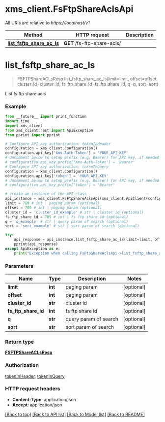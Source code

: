 # xms_client.FsFtpShareAclsApi

All URIs are relative to *https://localhost/v1*

Method | HTTP request | Description
------------- | ------------- | -------------
[**list_fsftp_share_ac_ls**](FsFtpShareAclsApi.md#list_fsftp_share_ac_ls) | **GET** /fs-ftp-share-acls/ | 


# **list_fsftp_share_ac_ls**
> FSFTPShareACLsResp list_fsftp_share_ac_ls(limit=limit, offset=offset, cluster_id=cluster_id, fs_ftp_share_id=fs_ftp_share_id, q=q, sort=sort)



List fs ftp share acls

### Example
```python
from __future__ import print_function
import time
import xms_client
from xms_client.rest import ApiException
from pprint import pprint

# Configure API key authorization: tokenInHeader
configuration = xms_client.Configuration()
configuration.api_key['Xms-Auth-Token'] = 'YOUR_API_KEY'
# Uncomment below to setup prefix (e.g. Bearer) for API key, if needed
# configuration.api_key_prefix['Xms-Auth-Token'] = 'Bearer'
# Configure API key authorization: tokenInQuery
configuration = xms_client.Configuration()
configuration.api_key['token'] = 'YOUR_API_KEY'
# Uncomment below to setup prefix (e.g. Bearer) for API key, if needed
# configuration.api_key_prefix['token'] = 'Bearer'

# create an instance of the API class
api_instance = xms_client.FsFtpShareAclsApi(xms_client.ApiClient(configuration))
limit = 789 # int | paging param (optional)
offset = 789 # int | paging param (optional)
cluster_id = 'cluster_id_example' # str | cluster id (optional)
fs_ftp_share_id = 789 # int | fs ftp share id (optional)
q = 'q_example' # str | query param of search (optional)
sort = 'sort_example' # str | sort param of search (optional)

try:
    api_response = api_instance.list_fsftp_share_ac_ls(limit=limit, offset=offset, cluster_id=cluster_id, fs_ftp_share_id=fs_ftp_share_id, q=q, sort=sort)
    pprint(api_response)
except ApiException as e:
    print("Exception when calling FsFtpShareAclsApi->list_fsftp_share_ac_ls: %s\n" % e)
```

### Parameters

Name | Type | Description  | Notes
------------- | ------------- | ------------- | -------------
 **limit** | **int**| paging param | [optional] 
 **offset** | **int**| paging param | [optional] 
 **cluster_id** | **str**| cluster id | [optional] 
 **fs_ftp_share_id** | **int**| fs ftp share id | [optional] 
 **q** | **str**| query param of search | [optional] 
 **sort** | **str**| sort param of search | [optional] 

### Return type

[**FSFTPShareACLsResp**](FSFTPShareACLsResp.md)

### Authorization

[tokenInHeader](../README.md#tokenInHeader), [tokenInQuery](../README.md#tokenInQuery)

### HTTP request headers

 - **Content-Type**: application/json
 - **Accept**: application/json

[[Back to top]](#) [[Back to API list]](../README.md#documentation-for-api-endpoints) [[Back to Model list]](../README.md#documentation-for-models) [[Back to README]](../README.md)

